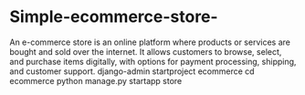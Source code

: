 # Simple-ecommerce-store-
An e-commerce store is an online platform where products or services are bought and sold over the internet. It allows customers to browse, select, and purchase items digitally, with options for payment processing, shipping, and customer support.
django-admin startproject ecommerce
cd ecommerce
python manage.py startapp store
